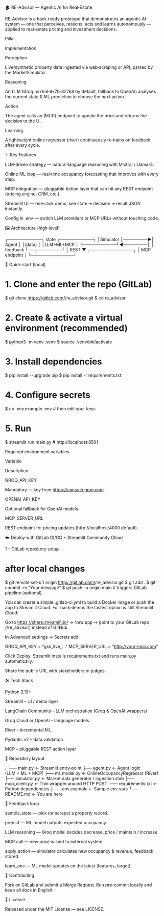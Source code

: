 🏠 RE-Advisor — Agentic AI for Real‑Estate

RE‑Advisor is a hack‑ready prototype that demonstrates an agentic AI system — one that perceives, reasons, acts and learns autonomously — applied to real‑estate pricing and investment decisions.

Pillar

Implementation

Perception

Live/synthetic property data ingested via web‑scraping or API, parsed by the MarketSimulator.

Reasoning

An LLM (Groq mixtral‑8x7b‑32768 by default, fallback to OpenAI) analyses the current state & ML prediction to choose the next action.

Action

The agent calls an (MCP) endpoint to update the price and returns the decision to the UI.

Learning

A lightweight online regressor (river) continuously re‑trains on feedback after every cycle.

✨ Key Features

LLM‑driven strategy — natural‑language reasoning with Mixtral / Llama‑3.

Online ML loop — real‑time occupancy forecasting that improves with every step.

MCP integration — pluggable Action layer that can hit any REST endpoint (pricing engine, CRM, etc.).

Streamlit UI — one‑click demo; see state ➜ decision ➜ result JSON instantly.

Config in .env — switch LLM providers or MCP URLs without touching code.

🖼  Architecture (high‑level)

┌───────────┐  state   ┌───────────┐
│Simulator  │────────▶│  Agent    │
│(data)     │         │LLM+ML+MCP │
└───────────┘◀────────│           │
          feedback    └──┬────────┘
                          │ REST
                          ▼
                    ┌──────────────┐
                    │ MCP endpoint │
                    └──────────────┘

🚀 Quick‑start (local)

# 1. Clone and enter the repo (GitLab)
$ git clone https://gitlab.com/<your-namespace>/re_advisor.git
$ cd re_advisor

# 2. Create & activate a virtual environment (recommended)
$ python3 -m venv .venv
$ source .venv/bin/activate

# 3. Install dependencies
$ pip install --upgrade pip
$ pip install -r requirements.txt

# 4. Configure secrets
$ cp .env.example .env   # then edit your keys

# 5. Run
$ streamlit run main.py  # http://localhost:8501

Required environment variables

Variable

Description

GROQ_API_KEY

Mandatory — key from https://console.groq.com.

OPENAI_API_KEY

Optional fallback for OpenAI models.

MCP_SERVER_URL

REST endpoint for pricing updates (http://localhost:4000 default).

☁️ Deploy with GitLab CI/CD + Streamlit Community Cloud

1 – GitLab repository setup

# after local changes
$ git remote set-url origin https://gitlab.com/<your-namespace>/re_advisor.git
$ git add .
$ git commit -m "Your message"
$ git push -u origin main  # triggers GitLab pipeline (optional)

You can create a simple .gitlab-ci.yml to build a Docker image or push the app to Streamlit Cloud.  For hack‑demos the fastest option is still Streamlit Cloud:

Go to https://share.streamlit.io/ → New app → point to your GitLab repo (<namespace>/re_advisor) instead of GitHub.

In Advanced settings → Secrets add:

GROQ_API_KEY = "gsk_live_…"
MCP_SERVER_URL = "http://your-mcp.com"

Click Deploy.  Streamlit installs requirements.txt and runs main.py automatically.

Share the public URL with stakeholders or judges.

🛠 Tech Stack

Python 3.10+

Streamlit – UI / demo layer

LangChain Community – LLM orchestration (Groq & OpenAI wrappers)

Groq Cloud  or OpenAI – language models

River – incremental ML

Pydantic v2 – data validation

MCP – pluggable REST action layer

📂 Repository layout

.
├── main.py            ← Streamlit entry‑point
├── agent.py           ← Agent logic (LLM + ML + MCP)
├── ml_model.py        ← OnlineOccupancyRegressor (River)
├── simulator.py       ← Market data generator / ingestion stub
├── mcp_client.py      ← Thin wrapper around HTTP POST
├── requirements.txt   ← Python dependencies
├── .env.example       ← Sample env‑vars
└── README.md          ← You are here

🔄 Feedback loop

sample_state — pick (or scrape) a property record.

predict — ML model outputs expected occupancy.

LLM reasoning — Groq model decides decrease_price / maintain / increase.

MCP call — new price is sent to external system.

apply_action — simulator calculates new occupancy & revenue; feedback stored.

learn_one — ML model updates on the latest (features, target).

🤝 Contributing

Fork on GitLab and submit a Merge Request.  Run pre-commit locally and keep all docs in English.

📜 License

Released under the MIT License — see LICENSE.

